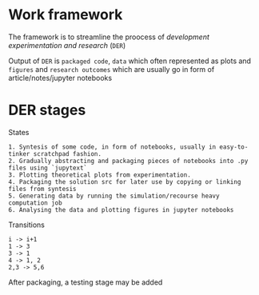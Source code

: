 # Work framework

The framework is to streamline the proocess of *development experimentation and research* (`DER`)

Output of `DER` is `packaged code`, `data` which often represented as plots and `figures`
and `research outcomes` which are usually go in form of article/notes/jupyter notebooks

# DER stages

States

    1. Syntesis of some code, in form of notebooks, usually in easy-to-tinker scratchpad fashion.
    2. Gradually abstracting and packaging pieces of notebooks into .py files using `jupytext`
    3. Plotting theoretical plots from experimentation.
    4. Packaging the solution src for later use by copying or linking files from syntesis
    5. Generating data by running the simulation/recourse heavy computation job
    6. Analysing the data and plotting figures in jupyter notebooks

Transitions

    i -> i+1
    1 -> 3
    3 -> 1
    4 -> 1, 2
    2,3 -> 5,6

After packaging, a testing stage may be added
